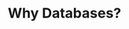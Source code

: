 ---
title: "Why Databases?"
description: ""
banner: "/98e16360-a366-4b78-8e0a-031da07fdacb/images/kubernetes-icon.svg"
weight: 1
---